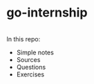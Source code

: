 # go-internship
<br>In this repo:<br>
<ul>
  <li>Simple notes</li>
  <li>Sources</li>
  <li>Questions</li>
  <li>Exercises</li>
</ul>
